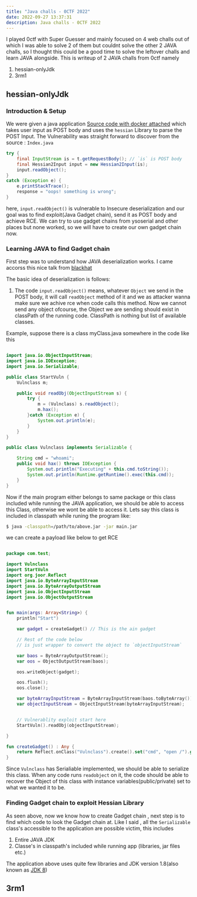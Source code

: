 ```yaml
---
title: "Java challs - 0CTF 2022"
date: 2022-09-27 13:37:31
description: Java challs - 0CTF 2022
---
```


I played 0ctf with Super Guesser and mainly focused on 4 web challs out of which I was able to solve 2 of them but couldnt solve the other 2 JAVA challs, so I thought this could be a good time to solve the leftover challs and learn JAVA alongside. This is writeup of 2 JAVA challs from 0ctf namely
1. hessian-onlyJdk 
2. 3rm1

## hessian-onlyJdk

### Introduction & Setup

We were given a java application [Source code with docker attached](/website/assets/source/0ctf-hessian-onlyJdk) which takes user input as POST body and uses the `hessian` Library to parse the POST Input. The Vulnerability was straight forward to discover from the source : `Index.java`
```java
try {
    final InputStream is = t.getRequestBody(); // `is` is POST body
    final Hessian2Input input = new Hessian2Input(is); 
    input.readObject();
}
catch (Exception e) {
    e.printStackTrace();
    response = "oops! something is wrong";
}
```

here, `input.readObject()` is vulnerable to Insecure deserialization and our goal was to find exploit(Java Gadget chain), send it as POST body and achieve RCE. We can try to use gadget chains from ysoserial and other places but none worked, so we will have to create our own gadget chain now.


### Learning JAVA to find Gadget chain

First step was to understand how JAVA deserialization works. I came accorss this nice talk from [blackhat](https://www.youtube.com/watch?v=wPbW6zQ52w8)

The basic idea of deserialization is follows:

1. The code `input.readObject()` means, whatever `Object` we send in the POST body, it will call `readObject` method of it and we as attacker wanna make sure we achive rce when code calls this method. 
Now we cannot send any object ofcourse, the Object we are sending should exist in classPath of the running code. ClassPath is nothing but list of available classes. 

Example, suppose there is a class myClass.java somewhere in the code like this

```java

import java.io.ObjectInputStream;
import java.io.IOException;
import java.io.Serializable;

public class StartVuln {
    Vulnclass m;

    public void readObj(ObjectInputStream s) {
        try {
            m = (Vulnclass) s.readObject();
            m.hax();
        }catch (Exception e) {
            System.out.println(e);
        }
    }
}

public class Vulnclass implements Serializable {

    String cmd = "whoami";
    public void hax() throws IOException {
        System.out.println("Executing" + this.cmd.toString());
        System.out.println(Runtime.getRuntime().exec(this.cmd));
    }
}
```

Now if the main program either belongs to same package or this class included while running the JAVA application, we should be able to access this Class, otherwise we wont be able to access it. Lets say this class is included in classpath while runing the program like:

```bash
$ java -classpath=/path/to/above.jar -jar main.jar
```

we can create a payload like below to get RCE

```kotlin

package com.test;

import Vulnclass
import StartVuln
import org.joor.Reflect
import java.io.ByteArrayInputStream
import java.io.ByteArrayOutputStream
import java.io.ObjectInputStream
import java.io.ObjectOutputStream


fun main(args: Array<String>) {
    println("Start")

    var gadget = createGadget() // This is the ain gadget

    // Rest of the code below
    // is just wrapper to convert the object to `objectInputStream`

    var baos = ByteArrayOutputStream();
    var oos = ObjectOutputStream(baos);

    oos.writeObject(gadget);

    oos.flush();
    oos.close();

    var byteArrayInputStream = ByteArrayInputStream(baos.toByteArray());
    var objectInputStream = ObjectInputStream(byteArrayInputStream);


    // Vulnerablity exploit start here
    StartVuln().readObj(objectInputStream);

}

fun createGadget() : Any {
    return Reflect.onClass("Vulnclass").create().set("cmd", "open /").get();
}
```

Since `Vulnclass` has Serialiable implemented, we should be able to serialize this class. When any code runs `readobject` on it, the code should be able to recover the Object of this class with instance variables(public/private) set to what we wanted it to be.


### Finding Gadget chain to exploit Hessian Library

As seen above, now we know how to create Gadget chain , next step is to find which code to look the Gadget chain at. Like I said , all the `Serializable` class's accessible to the application are possible victim, this includes

1. Entire JAVA JDK
2. Classe's in classpath's included while running app (libraries, jar files etc.)

The application above uses quite few libraries and JDK version 1.8(also known as [JDK 8](https://github.com/frohoff/jdk8u-jdk/))


## 3rm1